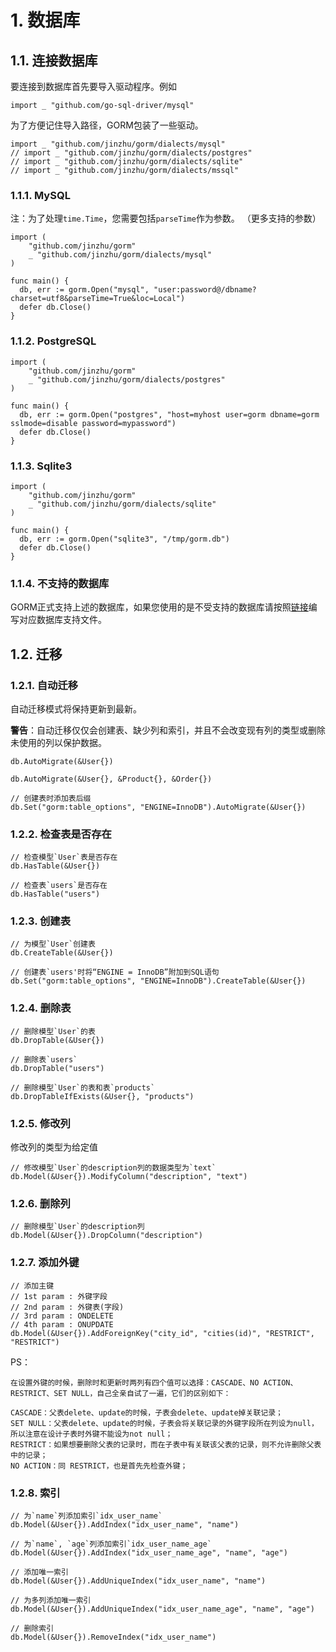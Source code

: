 # 1. 数据库
## 1.1. 连接数据库
要连接到数据库首先要导入驱动程序。例如
```
import _ "github.com/go-sql-driver/mysql"
```
为了方便记住导入路径，GORM包装了一些驱动。
```
import _ "github.com/jinzhu/gorm/dialects/mysql"
// import _ "github.com/jinzhu/gorm/dialects/postgres"
// import _ "github.com/jinzhu/gorm/dialects/sqlite"
// import _ "github.com/jinzhu/gorm/dialects/mssql"
```

### 1.1.1. MySQL
注：为了处理``time.Time``，您需要包括``parseTime``作为参数。 （更多支持的参数）
```
import (
    "github.com/jinzhu/gorm"
    _ "github.com/jinzhu/gorm/dialects/mysql"
)

func main() {
  db, err := gorm.Open("mysql", "user:password@/dbname?charset=utf8&parseTime=True&loc=Local")
  defer db.Close()
}
```
### 1.1.2. PostgreSQL
```
import (
    "github.com/jinzhu/gorm"
    _ "github.com/jinzhu/gorm/dialects/postgres"
)

func main() {
  db, err := gorm.Open("postgres", "host=myhost user=gorm dbname=gorm sslmode=disable password=mypassword")
  defer db.Close()
}
```
### 1.1.3. Sqlite3
```
import (
    "github.com/jinzhu/gorm"
    _ "github.com/jinzhu/gorm/dialects/sqlite"
)

func main() {
  db, err := gorm.Open("sqlite3", "/tmp/gorm.db")
  defer db.Close()
}
```
### 1.1.4. 不支持的数据库
GORM正式支持上述的数据库，如果您使用的是不受支持的数据库请按照[链接](https://github.com/jinzhu/gorm/blob/master/dialect.go)编写对应数据库支持文件。

## 1.2. 迁移
### 1.2.1. 自动迁移
自动迁移模式将保持更新到最新。

**警告**：自动迁移仅仅会创建表、缺少列和索引，并且不会改变现有列的类型或删除未使用的列以保护数据。
```
db.AutoMigrate(&User{})

db.AutoMigrate(&User{}, &Product{}, &Order{})

// 创建表时添加表后缀
db.Set("gorm:table_options", "ENGINE=InnoDB").AutoMigrate(&User{})
```
### 1.2.2. 检查表是否存在
```
// 检查模型`User`表是否存在
db.HasTable(&User{})

// 检查表`users`是否存在
db.HasTable("users")
```
### 1.2.3. 创建表
```
// 为模型`User`创建表
db.CreateTable(&User{})

// 创建表`users'时将“ENGINE = InnoDB”附加到SQL语句
db.Set("gorm:table_options", "ENGINE=InnoDB").CreateTable(&User{})
```
### 1.2.4. 删除表
```
// 删除模型`User`的表
db.DropTable(&User{})

// 删除表`users`
db.DropTable("users")

// 删除模型`User`的表和表`products`
db.DropTableIfExists(&User{}, "products")
```
### 1.2.5. 修改列
修改列的类型为给定值
```
// 修改模型`User`的description列的数据类型为`text`
db.Model(&User{}).ModifyColumn("description", "text")
```
### 1.2.6. 删除列
```
// 删除模型`User`的description列
db.Model(&User{}).DropColumn("description")
```
### 1.2.7. 添加外键
```
// 添加主键
// 1st param : 外键字段
// 2nd param : 外键表(字段)
// 3rd param : ONDELETE
// 4th param : ONUPDATE
db.Model(&User{}).AddForeignKey("city_id", "cities(id)", "RESTRICT", "RESTRICT")
```
PS：
```
在设置外键的时候，删除时和更新时两列有四个值可以选择：CASCADE、NO ACTION、RESTRICT、SET NULL，自己全亲自试了一遍，它们的区别如下：

CASCADE：父表delete、update的时候，子表会delete、update掉关联记录；
SET NULL：父表delete、update的时候，子表会将关联记录的外键字段所在列设为null，所以注意在设计子表时外键不能设为not null；
RESTRICT：如果想要删除父表的记录时，而在子表中有关联该父表的记录，则不允许删除父表中的记录；
NO ACTION：同 RESTRICT，也是首先先检查外键；
```
### 1.2.8. 索引
```
// 为`name`列添加索引`idx_user_name`
db.Model(&User{}).AddIndex("idx_user_name", "name")

// 为`name`, `age`列添加索引`idx_user_name_age`
db.Model(&User{}).AddIndex("idx_user_name_age", "name", "age")

// 添加唯一索引
db.Model(&User{}).AddUniqueIndex("idx_user_name", "name")

// 为多列添加唯一索引
db.Model(&User{}).AddUniqueIndex("idx_user_name_age", "name", "age")

// 删除索引
db.Model(&User{}).RemoveIndex("idx_user_name")
```

